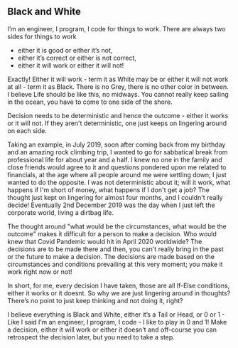 ## Black and White

I’m an engineer, I program, I code for things to work. There are always two sides for things to work

- either it is good or either it’s not,
- either it’s correct or either is not correct,
- either it will work or either it will not!

Exactly! Either it will work - term it as White may be or either it will not work at all - term it
as Black. There is no Grey, there is no other color in between. I believe Life should be like this,
no midways. You cannot really keep sailing in the ocean, you have to come to one side of the shore.

Decision needs to be deterministic and hence the outcome - either it works or it will not. If they
aren't deterministic, one just keeps on lingering around on each side.

Taking an example, in July 2019, soon after coming back from my birthday and an amazing rock
climbing trip, I wanted to go for sabbatical break from professional life for about year and a half.
I knew no one in the family and close friends would agree to it and questions pondered upon me
related to financials, at the age where all people around me were settling down; I just wanted to do
the opposite. I was not deterministic about it; will it work, what happens if I'm short of money,
what happens if I don't get a job? The thought just kept on lingering for almost four months, and I
couldn't really decide! Eventually 2nd December 2019 was the day when I just left the corporate
world, living a dirtbag life.

The thought around "what would be the circumstances, what would be the outcome" makes it difficult
for a person to make a decision. Who would knew that Covid Pandemic would hit in April 2020
worldwide? The decisions are to be made there and then, you can't really bring in the past or the
future to make a decision. The decisions are made based on the circumstances and conditions
prevailing at this very moment; you make it work right now or not!

In short, for me, every decision I have taken, those are all If-Else conditions, either it works or
it doesnt. So why we are just lingering around in thoughts? There’s no point to just keep thinking
and not doing it, right?

I believe everything is Black and White, either it’s a Tail or Head, or 0 or 1 - Like I said I’m an
engineer, I program, I code - I like to play in 0 and 1! Make a decision, either it will work or
either it doesn't and off-course you can retrospect the decision later, but you need to take a step. 

